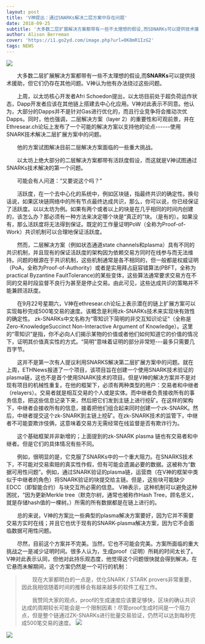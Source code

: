 ```yaml
---
layout: post
title: 'V神提出：通过SNARKs解决二层方案中存在问题'
date: 2018-09-25
subtitle: '大多数二层扩展解决方案都带有一些不太理想的假设,而SDNARKs可以提供技术援助，但它们仍存在其他问题。V神认为他有办法绕过这些问题。'
author: Alison Berreman
cover: 'https://i1.go2yd.com/image.php?url=0K8mR1IzG2'
tags: NEWS
---
```


![](https://image.ibb.co/cCx7Oe/1535430722445e8f69f0035.jpg)

&emsp;&emsp;大多数二层扩展解决方案都带有一些不太理想的假设,而**SNARKs**可以提供技术援助，但它们仍存在其他问题。V神认为他有办法绕过这些问题。


&emsp;&emsp;上周，以太坊核心开发者Afri Schoedon提出，以太坊目前处于超负荷运作状态，Dapp开发者应该在其他链上搭建去中心化应用。V神对此表示不同意。他认为，大部分的Dapps并不是针对Gas进行优化的，而且行业竞争将会推动次优Dapps。同时，他也强调，二层解决方案（layer 2）的重要性和可观前景，并在Ethresear.ch论坛上发布了一个可能的解决方案以支持他的论点------使用SNARK技术解决二层扩展方案中的问题。

&emsp;&emsp;他的方案试图解决目前二层解决方案面临的一些重大挑战。

&emsp;&emsp;以太坊上绝大部分的二层解决方案都带有活跃度假设，而这就是V神试图通过SNARKs技术解决的第一个问题。

&emsp;&emsp;可能会有人问道：“又要说这个吗？”

&emsp;&emsp;活跃度，在一个去中心化的系统中，例如区块链，指最终共识的确定性。换句话说，如果区块链网络中的所有节点最终达成共识，那么，你可以说，你已经保证了活跃度。以以太坊为例。如果有两个或者以上的块是在几乎相同的时间内创建的，该怎么办？那必须有一种方法来决定哪个块是“真正的”块。（是有的）。如果没有，那么活跃度将无法得到保证。既定的工作量证明PoW（全称为Proof-of-Work）共识机制可以合理地保证活跃度。

&emsp;&emsp;然而，二层解决方案（例如状态通道state channels和plasma）具有不同的共识机制，并且现有的保证活跃度的架构因为依赖交易方同时在线参与而无法维持。问题的根源在于共识机制，这些机制通常是各不相同的，但一般都是权威证明（PoA，全称为Proof-of-Authority）或者是实用拜占庭容错算法(PBFT，全称为practical Byzantine FaultTolerance)的某些变体，这些算法通常要求交易方在不同的交易时段监督不良行为甚至是停止交易。由此可见，这些达成共识的策略并不能兼顾活跃度。

&emsp;&emsp;在9月22号星期六，V神在ethresear.ch论坛上表示潜在的链上扩展方案可以实现每秒完成500笔交易的速度。该概念是利用zk-SNARKs技术来实现块有效性的确定性。 zk-SNARKs中文名称为“零知识下简明的非交互知识论证”（全称是Zero-KnowledgeSuccinct Non-Interactive Argument of Knowledge）。这里的“零知识”是指，你不必向人们揭示某物的价值或者他们如何知道它的价值的情况下，证明其价值真实性的方式。“简明”意味着证明的部分非常短---最多只需要几百字节。

&emsp;&emsp;这并不是第一次有人提议利用SNARKS解决第二层扩展方案中的问题。就在上周，ETHNews报道了一个项目，该项目旨在创建一个使用SNARK技术验证的plasma链，这也不是首个使用SNARK技术的项目。但是V神的解决方案并不是对现有项目的机械性重复。在他的框架下，必须有两种类型的用户：交易者和中继者（relayers）。交易者就是相互交易的个人或是实体。而中继者负责接收所有的事务信息，把这些信息记录下来，然后把它们发到主链上进行挖矿。在这样的架构下，中继者会接收所有的信息，接着把他们组合起来同时创建一个zk-SNARK。然后，中继者提交这个zk-SNARK到主链上挖矿。在zk-SNARK技术的监管下，中继者不可能耍欺诈伎俩，这意味着交易方无需经常在线监督是否有欺诈行为。

&emsp;&emsp;这个基础框架并非新增的；上面提到的zk-SNARK plasma 链也有交易者和中继者。但是它们的具体情况有些不同。

&emsp;&emsp;例如，很明显的是，它克服了SNARKs中的一个重大阻力。在SNARKS技术下，不可能对交易索赔的真实性作假，但有可能会遗漏必要的数据。这被称为“数据可用性问题”。例如，通过SNARK验证的plasma链，运营商（在V神的框架中类似于中继者的角色）将SNARK验证的块提交给主链。但是，这些块可能缺少EDCC（即智能合约）与块交互所必需的信息。 V神表示，这种机制可以避免这种困扰，“因为更新Merkle tree（默克尔树，通常也被称作Hash Tree，顾名思义，就是存储hash值的一棵树。）所需的所有数据都是在链上进行的。

&emsp;&emsp;总的来说，V神的方案比一些典型的plasma解决方案要好，因为它并不需要交易方实时在线；并且它也优于现有的SNARK-plasma解决方案，因为它不会面临数据可用性问题。

&emsp;&emsp;尽然，目前这个方案并不完美。当然，它也不可能会完美。方案所面临的重大挑战之一是减少证明时间。很多人认为，生成proof（证明）所耗的时间太长了。V神对此表示认同，但他对此持乐观态度，他觉得这个问题很快就会得到解决。在它悬而未解期间，这个方案仍然是一个可行的机制：

> &emsp;&emsp;现在大家都明白的一点是，优化SNARK / STARK provers非常重要，因此我相信随着时间的推移会有越来越多的软件工程工作。
>
> &emsp;&emsp;我赞同大家的观点，proof的生成速度应该要足够快，区块的确认共识达成的周期较长可能会是一个限制因素！尽管proof生成时间是一个阻力点，但是整个链通过ZK-SNARKs进行批量交易验证，仍然可以达到每秒完成500笔交易的速度。
![](https://image.ibb.co/mAA749/02_02.jpg)

![](https://image.ibb.co/miAkrp/01.jpg)

